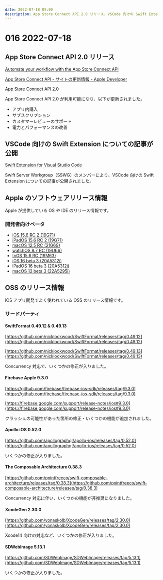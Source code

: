 ```yaml
---
date: 2022-07-18 09:00
description: App Store Connect API 2.0 リリース、VSCode 向けの Swift Extension についての記事が公開、ほか
---
```

# 016 2022-07-18

## App Store Connect API 2.0 リリース

[Automate your workflow with the App Store Connect API](https://developer.apple.com/news/site-updates/?id=07112022a)

[App Store Connect API - サイトの更新情報 - Apple Developer](https://developer.apple.com/jp/news/site-updates/?id=07112022a)

[App Store Connect API 2.0](https://developer.apple.com/news/releases/?id=07112022d)

App Store Connect API 2.0 が利用可能になり、以下が更新されました。

- アプリ内購入
- サブスクリプション
- カスタマーレビューのサポート
- 電力とパフォーマンスの改善

## VSCode 向けの Swift Extension についての記事が公開

[Swift Extension for Visual Studio Code](https://www.swift.org/blog/vscode-extension/)

Swift Server Workgroup（SSWG）のメンバーにより、VSCode 向けの Swift Extension についての記事が公開されました。

## Apple のソフトウェアリリース情報

Apple が提供している OS や IDE のリリース情報です。

### 開発者向けベータ

- [iOS 15.6 RC 2 (19G71)](https://developer.apple.com/news/releases/?id=07152022b)
- [iPadOS 15.6 RC 2 (19G71)](https://developer.apple.com/news/releases/?id=07152022a)
- [macOS 12.5 RC (21G69)](https://developer.apple.com/news/releases/?id=07122022c)
- [watchOS 8.7 RC (19U66)](https://developer.apple.com/news/releases/?id=07122022b)
- [tvOS 15.6 RC (19M63)](https://developer.apple.com/news/releases/?id=07122022a)
- [iOS 16 beta 3 (20A5312j)](https://developer.apple.com/news/releases/?id=07112022c)
- [iPadOS 16 beta 3 (20A5312j)](https://developer.apple.com/news/releases/?id=07112022b)
- [macOS 13 beta 3 (22A5295i)](https://developer.apple.com/news/releases/?id=07112022a)

## OSS のリリース情報

iOS アプリ開発でよく使われている OSS のリリース情報です。

### サードパーティ

#### SwiftFormat 0.49.12 & 0.49.13

[https://github.com/nicklockwood/SwiftFormat/releases/tag/0.49.12](https://github.com/nicklockwood/SwiftFormat/releases/tag/0.49.12)

[https://github.com/nicklockwood/SwiftFormat/releases/tag/0.49.13](https://github.com/nicklockwood/SwiftFormat/releases/tag/0.49.13)

Concurrency 対応で、いくつかの修正が入りました。

#### Firebase Apple 9.3.0

[https://github.com/firebase/firebase-ios-sdk/releases/tag/9.3.0](https://github.com/firebase/firebase-ios-sdk/releases/tag/9.3.0)

[https://firebase.google.com/support/release-notes/ios#9.3.0](https://firebase.google.com/support/release-notes/ios#9.3.0)

クラッシュの可能性があった箇所の修正・いくつかの機能が追加されました。

#### Apollo iOS 0.52.0

[https://github.com/apollographql/apollo-ios/releases/tag/0.52.0](https://github.com/apollographql/apollo-ios/releases/tag/0.52.0)

いくつかの修正が入りました。

#### The Composable Architecture 0.38.3

[https://github.com/pointfreeco/swift-composable-architecture/releases/tag/0.38.3](https://github.com/pointfreeco/swift-composable-architecture/releases/tag/0.38.3)

Concurrency 対応に伴い、いくつかの機能が非推奨になりました。

#### XcodeGen 2.30.0

[https://github.com/yonaskolb/XcodeGen/releases/tag/2.30.0](https://github.com/yonaskolb/XcodeGen/releases/tag/2.30.0)

Xcode14 向けの対応など、いくつかの修正が入りました。

#### SDWebImage 5.13.1

[https://github.com/SDWebImage/SDWebImage/releases/tag/5.13.1](https://github.com/SDWebImage/SDWebImage/releases/tag/5.13.1)

いくつかの修正が入りました。
